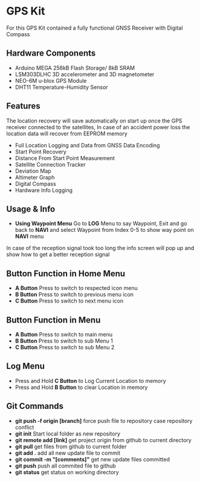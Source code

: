 # GPS Kit

For this GPS Kit contained a fully functional GNSS Receiver with Digital Compass

## Hardware Components

* Arduino MEGA 256kB Flash Storage/ 8kB SRAM
* LSM303DLHC 3D accelerometer and 3D magnetometer
* NEO-6M u-blox GPS Module
* DHT11 Temperature-Humidity Sensor

## Features

The location recovery will save automatically on start up once the GPS
receiver connected to the satellites, In case of an accident power loss
the location data will recover from EEPROM memory

* Full Location Logging and Data from GNSS Data Encoding
* Start Point Recovery
* Distance From Start Point Measurement
* Satellite Connection Tracker
* Deviation Map
* Altimeter Graph
* Digital Compass
* Hardware Info Logging

## Usage & Info

* **Using Waypoint Menu** Go to **LOG** Menu to say Waypoint, Exit and go back to **NAVI** and select Waypoint from Index 0-5 to show way point on **NAVI** menu

In case of the reception signal took too long the info screen will pop up
and show how to get a better reception signal

## Button Function in Home Menu
  * **A Button** Press to switch to respected icon menu
  * **B Button** Press to switch to previous menu icon
  * **C Button** Press to switch to next menu icon

## Button Function in Menu
  * **A Button** Press to switch to main menu
  * **B Button** Press to switch to sub Menu 1
  * **C Button** Press to switch to sub Menu 2

## Log Menu
* Press and Hold **C Button** to Log Current Location to memory
* Press and Hold **B Button** to clear Location in memory

## Git Commands
* **git push -f origin [branch]** force push file to repository case repository conflict
* **git init** Start local folder as new repository
* **git remote add [link]** get project origin from github to current directory
* **git pull** get files from github to current folder
* **git add .** add all new update file to commit
* **git commit -m "[comments]"** get new update files committed
* **git push** push all commited file to github
* **git status** get status on working directory
